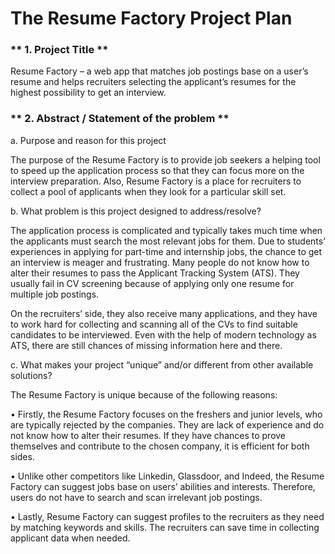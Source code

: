 # The Resume Factory Project Plan

### ** 1. Project Title **

Resume Factory – a web app that matches job postings base on a user’s resume and helps recruiters selecting the applicant’s resumes for the highest possibility to get an interview.

### ** 2. Abstract / Statement of the problem **

a. Purpose and reason for this project

The purpose of the Resume Factory is to provide job seekers a helping tool to speed up the application process so that they can focus more on the interview preparation. Also, Resume Factory is a place for recruiters to collect a pool of applicants when they look for a particular skill set.

b. What problem is this project designed to address/resolve?

The application process is complicated and typically takes much time when the applicants must search the most relevant jobs for them. Due to students’ experiences in applying for part-time and internship jobs, the chance to get an interview is meager and frustrating. Many people do not know how to alter their resumes to pass the Applicant Tracking System (ATS). They usually fail in CV screening because of applying only one resume for multiple job postings.

On the recruiters’ side, they also receive many applications, and they have to work hard for collecting and scanning all of the CVs to find suitable candidates to be interviewed. Even with the help of modern technology as ATS, there are still chances of missing information here and there.

c. What makes your project “unique” and/or different from other available solutions?

The Resume Factory is unique because of the following reasons:

• Firstly, the Resume Factory focuses on the freshers and junior levels, who are typically rejected by the companies. They are lack of experience and do not know how to alter their resumes. If they have chances to prove themselves and contribute to the chosen company, it is efficient for both sides.

• Unlike other competitors like Linkedin, Glassdoor, and Indeed, the Resume Factory can suggest jobs base on users’ abilities and interests. Therefore, users do not have to search and scan irrelevant job postings.

• Lastly, Resume Factory can suggest profiles to the recruiters as they need by matching keywords and skills. The recruiters can save time in collecting applicant data when needed.
